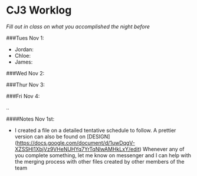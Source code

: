 # CJ3 Worklog 
*Fill out in class on what you accomplished the night before*

###Tues Nov 1:
- Jordan:
- Chloe:
- James:

###Wed Nov 2:

###Thur Nov 3:

###Fri Nov 4:

..

####Notes
Nov 1st:
- I created a file on a detailed tentative schedule to follow. A prettier version can also be found on [DESIGN] (https://docs.google.com/document/d/1uwDqgV-XZSSHI1XbjVz9VHeNUHYq7YrTqNlwAMHkLxY/edit)  Whenever any of you complete something, let me know on messenger and I can help with the merging process with other files created by other members of the team 

